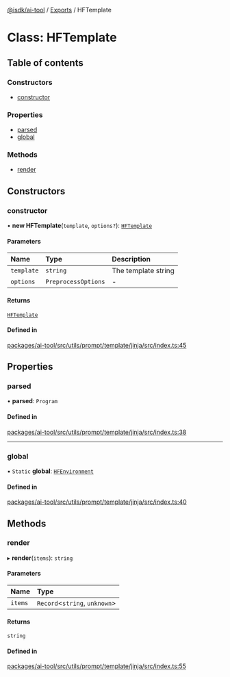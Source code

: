 [@isdk/ai-tool](../README.md) / [Exports](../modules.md) / HFTemplate

# Class: HFTemplate

## Table of contents

### Constructors

- [constructor](HFTemplate.md#constructor)

### Properties

- [parsed](HFTemplate.md#parsed)
- [global](HFTemplate.md#global)

### Methods

- [render](HFTemplate.md#render)

## Constructors

### constructor

• **new HFTemplate**(`template`, `options?`): [`HFTemplate`](HFTemplate.md)

#### Parameters

| Name | Type | Description |
| :------ | :------ | :------ |
| `template` | `string` | The template string |
| `options` | `PreprocessOptions` | - |

#### Returns

[`HFTemplate`](HFTemplate.md)

#### Defined in

[packages/ai-tool/src/utils/prompt/template/jinja/src/index.ts:45](https://github.com/isdk/ai-tool.js/blob/7204de5b4de6ebcdc7ec35b59d21cafca7d13309/src/utils/prompt/template/jinja/src/index.ts#L45)

## Properties

### parsed

• **parsed**: `Program`

#### Defined in

[packages/ai-tool/src/utils/prompt/template/jinja/src/index.ts:38](https://github.com/isdk/ai-tool.js/blob/7204de5b4de6ebcdc7ec35b59d21cafca7d13309/src/utils/prompt/template/jinja/src/index.ts#L38)

___

### global

▪ `Static` **global**: [`HFEnvironment`](HFEnvironment.md)

#### Defined in

[packages/ai-tool/src/utils/prompt/template/jinja/src/index.ts:40](https://github.com/isdk/ai-tool.js/blob/7204de5b4de6ebcdc7ec35b59d21cafca7d13309/src/utils/prompt/template/jinja/src/index.ts#L40)

## Methods

### render

▸ **render**(`items`): `string`

#### Parameters

| Name | Type |
| :------ | :------ |
| `items` | `Record`\<`string`, `unknown`\> |

#### Returns

`string`

#### Defined in

[packages/ai-tool/src/utils/prompt/template/jinja/src/index.ts:55](https://github.com/isdk/ai-tool.js/blob/7204de5b4de6ebcdc7ec35b59d21cafca7d13309/src/utils/prompt/template/jinja/src/index.ts#L55)
